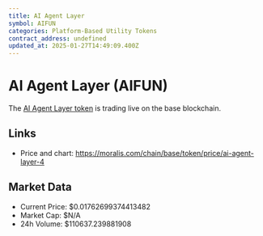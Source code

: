 ```yaml
---
title: AI Agent Layer
symbol: AIFUN
categories: Platform-Based Utility Tokens
contract_address: undefined
updated_at: 2025-01-27T14:49:09.400Z
---
```


# AI Agent Layer (AIFUN)
The [AI Agent Layer token](https://moralis.com/chain/base/token/price/ai-agent-layer-4) is trading live on the base blockchain.

## Links
- Price and chart: https://moralis.com/chain/base/token/price/ai-agent-layer-4

## Market Data
- Current Price: $0.01762699374413482
- Market Cap: $N/A
- 24h Volume: $110637.239881908
